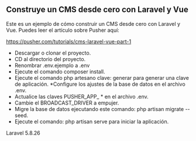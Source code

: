 ## Construye un CMS desde cero con Laravel y Vue
Este es un ejemplo de cómo construir un CMS desde cero con Laravel y Vue. Puedes leer el artículo sobre Pusher aquí:

https://pusher.com/tutorials/cms-laravel-vue-part-1

* Descargar o clonar el proyecto.
* CD al directorio del proyecto.
* Renombrar .env.ejemplo a .env
* Ejecute el comando composer install.
* Ejecute el comando php artesano clave: generar para generar una clave de aplicación.
*Configure los ajustes de la base de datos en el archivo .env.
* Actualice las claves PUSHER_APP_ * en el archivo .env.
* Cambie el BROADCAST_DRIVER a empujer.
* Migre la base de datos ejecutando este comando: php artisan migrate --seed.
* Ejecute el comando: php artisan serve para iniciar la aplicación.

Laravel 5.8.26
